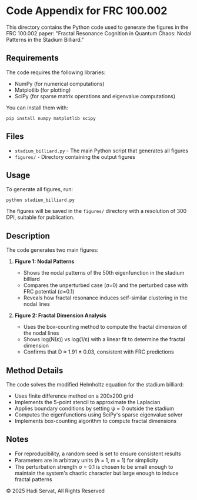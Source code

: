 # Code Appendix for FRC 100.002

This directory contains the Python code used to generate the figures in the FRC 100.002 paper: "Fractal Resonance Cognition in Quantum Chaos: Nodal Patterns in the Stadium Billiard."

## Requirements

The code requires the following libraries:
- NumPy (for numerical computations)
- Matplotlib (for plotting)
- SciPy (for sparse matrix operations and eigenvalue computations)

You can install them with:
```
pip install numpy matplotlib scipy
```

## Files

- `stadium_billiard.py` - The main Python script that generates all figures
- `figures/` - Directory containing the output figures

## Usage

To generate all figures, run:
```
python stadium_billiard.py
```

The figures will be saved in the `figures/` directory with a resolution of 300 DPI, suitable for publication.

## Description

The code generates two main figures:

1. **Figure 1: Nodal Patterns**
   - Shows the nodal patterns of the 50th eigenfunction in the stadium billiard
   - Compares the unperturbed case (σ=0) and the perturbed case with FRC potential (σ=0.1)
   - Reveals how fractal resonance induces self-similar clustering in the nodal lines

2. **Figure 2: Fractal Dimension Analysis**
   - Uses the box-counting method to compute the fractal dimension of the nodal lines
   - Shows log(N(ε)) vs log(1/ε) with a linear fit to determine the fractal dimension
   - Confirms that D ≈ 1.91 ± 0.03, consistent with FRC predictions

## Method Details

The code solves the modified Helmholtz equation for the stadium billiard:
- Uses finite difference method on a 200x200 grid
- Implements the 5-point stencil to approximate the Laplacian
- Applies boundary conditions by setting ψ = 0 outside the stadium
- Computes the eigenfunctions using SciPy's sparse eigenvalue solver
- Implements box-counting algorithm to compute fractal dimensions

## Notes

- For reproducibility, a random seed is set to ensure consistent results
- Parameters are in arbitrary units (ℏ = 1, m = 1) for simplicity
- The perturbation strength σ = 0.1 is chosen to be small enough to maintain the system's chaotic character but large enough to induce fractal patterns

© 2025 Hadi Servat, All Rights Reserved
